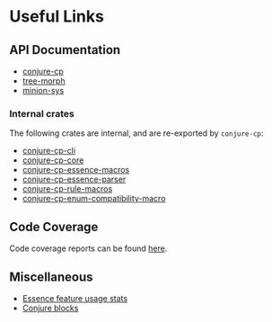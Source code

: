 # Useful Links


## API Documentation

 + [conjure-cp](https://conjure-cp.github.io/conjure-oxide/docs/conjure_cp/index.html)
 + [tree-morph](https://conjure-cp.github.io/conjure-oxide/docs/tree_morph/index.html)
 + [minion-sys](https://conjure-cp.github.io/conjure-oxide/docs/minion_sys/index.html)

### Internal crates

The following crates are internal, and are re-exported by `conjure-cp`:

 + [conjure-cp-cli](https://conjure-cp.github.io/conjure-oxide/docs/conjure_cp_cli/index.html)
 + [conjure-cp-core](https://conjure-cp.github.io/conjure-oxide/docs/conjure_cp_core/index.html)
 + [conjure-cp-essence-macros](https://conjure-cp.github.io/conjure-oxide/docs/conjure_cp_essence_macros/)
 + [conjure-cp-essence-parser](https://conjure-cp.github.io/conjure-oxide/docs/conjure_cp_essence_parser)
 + [conjure-cp-rule-macros](https://conjure-cp.github.io/conjure-oxide/docs/conjure_cp_rule_macros)
 + [conjure-cp-enum-compatibility-macro](https://conjure-cp.github.io/conjure-oxide/docs/conjure_cp_enum_compatibility_macro)


## Code Coverage
Code coverage reports can be found [here](https://conjure-cp.github.io/conjure-oxide/coverage/main/).

## Miscellaneous

+ [Essence feature usage stats](https://conjure-cp.github.io/conjure-oxide/tools/essence-feature-usage-stats/)
+ [Conjure blocks](https://conjure-cp.github.io/conjure-blocks/)
